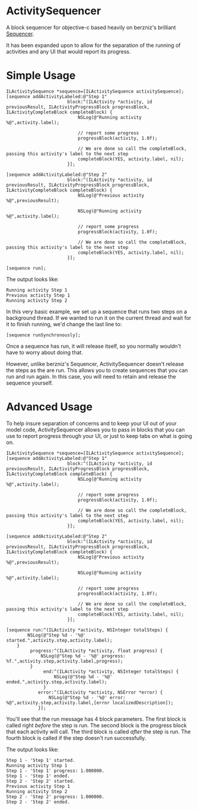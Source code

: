 ActivitySequencer
=================

A block sequencer for objective-c based heavily on berzniz's brilliant [Sequencer](https://github.com/berzniz/Sequencer).

It has been expanded upon to allow for the separation of the running of activities and any UI that would report its progress.

Simple Usage
============

	ILActivitySequence *sequence=[ILActivitySequence activitySequence];
    [sequence addActivityLabeled:@"Step 1"
                           block:^(ILActivity *activity, id previousResult, ILActivityProgressBlock progressBlock, ILActivityCompleteBlock completeBlock) {
                               NSLog(@"Running activity %@",activity.label);
                               
                               // report some progress
                               progressBlock(activity, 1.0f);
                               
                               // We are done so call the completeBlock, passing this activity's label to the next step
                               completeBlock(YES, activity.label, nil);
                           }];
    
    [sequence addActivityLabeled:@"Step 2"
                           block:^(ILActivity *activity, id previousResult, ILActivityProgressBlock progressBlock, ILActivityCompleteBlock completeBlock) {
                               NSLog(@"Previous activity %@",previousResult);
                               
                               NSLog(@"Running activity %@",activity.label);
                               
                               // report some progress
                               progressBlock(activity, 1.0f);
                               
                               // We are done so call the completeBlock, passing this activity's label to the next step
                               completeBlock(YES, activity.label, nil);
                           }];
    
    [sequence run];
    
The output looks like:

	Running activity Step 1
	Previous activity Step 1
	Running activity Step 2

In this very basic example, we set up a sequence that runs two steps on a background thread.  If we wanted to run it on the current thread and wait for it to finish running, we'd change the last line to:

	[sequence runSynchronously];
	
Once a sequence has run, it will release itself, so you normally wouldn't have to worry about doing that.

However, unlike berzniz's Sequencer, ActivitySequencer doesn't release the steps as the are run.  This allows you to create sequences that you can run and run again.  In this case, you will need to retain and release the sequence yourself.

Advanced Usage
==============
To help insure separation of concerns and to keep your UI out of your model code, ActivitySequencer allows you to pass in blocks that you can use to report progress through your UI, or just to keep tabs on what is going on.

	ILActivitySequence *sequence=[ILActivitySequence activitySequence];
    [sequence addActivityLabeled:@"Step 1"
                           block:^(ILActivity *activity, id previousResult, ILActivityProgressBlock progressBlock, ILActivityCompleteBlock completeBlock) {
                               NSLog(@"Running activity %@",activity.label);
                               
                               // report some progress
                               progressBlock(activity, 1.0f);
                               
                               // We are done so call the completeBlock, passing this activity's label to the next step
                               completeBlock(YES, activity.label, nil);
                           }];
    
    [sequence addActivityLabeled:@"Step 2"
                           block:^(ILActivity *activity, id previousResult, ILActivityProgressBlock progressBlock, ILActivityCompleteBlock completeBlock) {
                               NSLog(@"Previous activity %@",previousResult);
                               
                               NSLog(@"Running activity %@",activity.label);
                               
                               // report some progress
                               progressBlock(activity, 1.0f);
                               
                               // We are done so call the completeBlock, passing this activity's label to the next step
                               completeBlock(YES, activity.label, nil);
                           }];
                      
	[sequence run:^(ILActivity *activity, NSInteger totalSteps) {
	        NSLog(@"Step %d - '%@' started.",activity.step,activity.label);
	    }
	         progress:^(ILActivity *activity, float progress) {
	             NSLog(@"Step %d - '%@' progress: %f.",activity.step,activity.label,progress);
	         }
	              end:^(ILActivity *activity, NSInteger totalSteps) {
	                  NSLog(@"Step %d - '%@' ended.",activity.step,activity.label);
	              }
	            error:^(ILActivity *activity, NSError *error) {
	                NSLog(@"Step %d - '%@' error: %@",activity.step,activity.label,[error localizedDescription]);
	            }];
	            
You'll see that the run message has 4 block parameters.  The first block is called right *before* the step is run.  The second block is the progress block that each activity will call.  The third block is called *after* the step is run.  The fourth block is called if the step doesn't run successfully.

The output looks like:

	
	Step 1 - 'Step 1' started.
	Running activity Step 1
	Step 1 - 'Step 1' progress: 1.000000.
	Step 1 - 'Step 1' ended.
	Step 2 - 'Step 2' started.
	Previous activity Step 1
	Running activity Step 2
	Step 2 - 'Step 2' progress: 1.000000.
	Step 2 - 'Step 2' ended.


